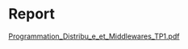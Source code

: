 # Report 

[Programmation_Distribu_e_et_Middlewares_TP1.pdf](https://github.com/el-moudni-hicham/SERVER_CHAT_WITH_SOCKETS/files/11011476/Programmation_Distribu_e_et_Middlewares_TP1.pdf)
